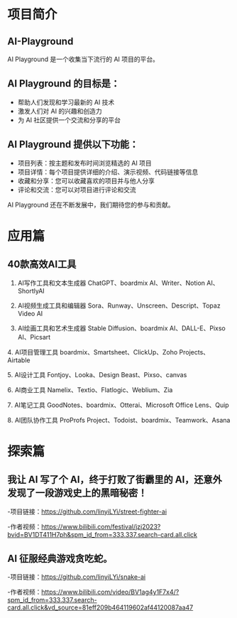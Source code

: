 # 项目简介
## AI-Playground
AI Playground 是一个收集当下流行的 AI 项目的平台。

## AI Playground 的目标是：

- 帮助人们发现和学习最新的 AI 技术
- 激发人们对 AI 的兴趣和创造力
- 为 AI 社区提供一个交流和分享的平台

## AI Playground 提供以下功能：

- 项目列表：按主题和发布时间浏览精选的 AI 项目
- 项目详情：每个项目提供详细的介绍、演示视频、代码链接等信息
- 收藏和分享：您可以收藏喜欢的项目并与他人分享
- 评论和交流：您可以对项目进行评论和交流

AI Playground 还在不断发展中，我们期待您的参与和贡献。

# 应用篇
## 40款高效AI工具

1. AI写作工具和文本生成器 
ChatGPT、boardmix AI、Writer、Notion AI、ShortlyAI

2. AI视频生成工具和编辑器
Sora、Runway、Unscreen、Descript、Topaz Video AI

3. AI绘画工具和艺术生成器
Stable Diffusion、boardmix AI、DALL-E、Pixso AI、Picsart

4️. AI项目管理工具
boardmix、Smartsheet、ClickUp、Zoho Projects、Airtable

5️. AI设计工具
Fontjoy、Looka、Design Beast、Pixso、canvas

6️. AI商业工具
Namelix、Textio、Flatlogic、Weblium、Zia

7️. AI笔记工具
GoodNotes、boardmix、Otterai、Microsoft Office Lens、Quip

8️. AI团队协作工具
ProProfs Project、Todoist、boardmix、Teamwork、Asana

# 探索篇
## 我让 AI 写了个 AI，终于打败了街霸里的 AI，还意外发现了一段游戏史上的黑暗秘密！

-项目链接：https://github.com/linyiLYi/street-fighter-ai

-作者视频：https://www.bilibili.com/festival/jzj2023?bvid=BV1DT411H7ph&spm_id_from=333.337.search-card.all.click
  
## AI 征服经典游戏贪吃蛇。

-项目链接：https://github.com/linyiLYi/snake-ai

-作者视频：https://www.bilibili.com/video/BV1ag4y1F7x4/?spm_id_from=333.337.search-card.all.click&vd_source=81eff209b464119602af44120087aa47

